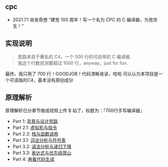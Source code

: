 ## cpc
- 2021.7.1 突发奇想 “建党 100 周年！写一个名为 CPC 的 C 编译器，为党庆生！”

## 实现说明
> 思路来自于著名的 C4，一个 500 行的可自举的 C 编译器.   
> 我这个行数目测要超过 1000 行，anyway，just for fun.

最终，我只用了 700 行！GOODJOB！代码清晰易读，哈哈
可以认为本项目是一个可读版的C4，基本没有原创成分

## 原理解析
原理解析已分章节做成视频上传 B 站了，标题为：「700行手写编译器」
 - Part 1:   [背景与设计思路](https://www.bilibili.com/video/BV1Kf4y1V783)
 - Part 2.1: [虚拟机与指令](https://www.bilibili.com/video/BV1Eq4y197B9)
 - Part 2.2: [栈与函数调用](https://www.bilibili.com/video/BV14U4y1J76i)
 - Part 3.1: [词法分析与符号表](https://www.bilibili.com/video/BV1hX4y1F7FD)
 - Part 3.2: [语法分析与递归下降](https://www.bilibili.com/video/BV1Lo4y1U7uv)
 - Part 3.3: [表达式与优先级爬山](https://www.bilibili.com/video/BV1T64y1v7jP)
 - Part 4:   [再看代码生成](https://www.bilibili.com/video/BV1iQ4y1h7HX)
